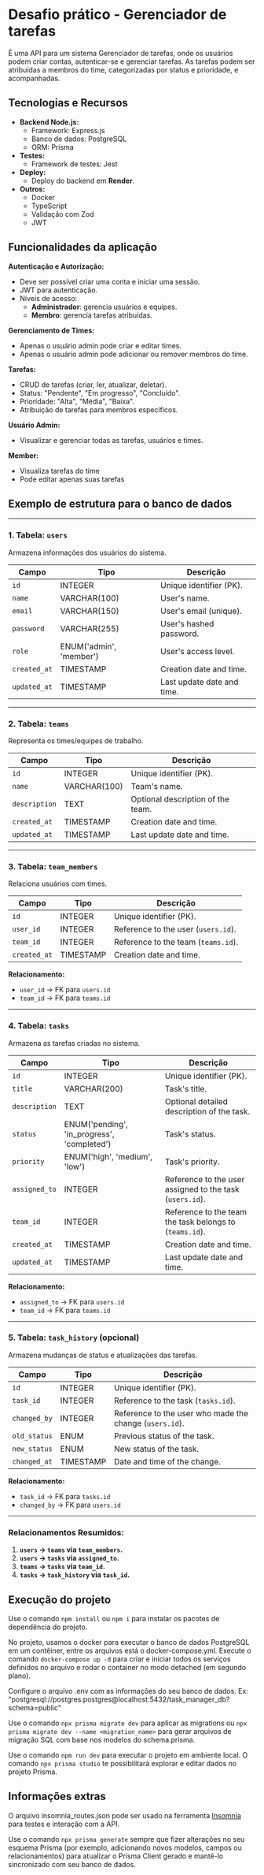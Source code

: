 # Desafio prático - Gerenciador de tarefas

É uma API para um sistema Gerenciador de tarefas, onde os usuários podem criar contas, autenticar-se e gerenciar tarefas. As tarefas podem ser atribuídas a membros do time, categorizadas por status e prioridade, e acompanhadas.

## Tecnologias e Recursos

- **Backend Node.js:**
  - Framework: Express.js
  - Banco de dados: PostgreSQL
  - ORM: Prisma
- **Testes:**
  - Framework de testes: Jest
- **Deploy:**
  - Deploy do backend em **Render**.
- **Outros:**
  - Docker
  - TypeScript
  - Validação com Zod
  - JWT

## Funcionalidades da aplicação

**Autenticação e Autorização:**

- Deve ser possível criar uma conta e iniciar uma sessão.
- JWT para autenticação.
- Níveis de acesso:
  - **Administrador**: gerencia usuários e equipes.
  - **Membro**: gerencia tarefas atribuídas.

**Gerenciamento de Times:**

- Apenas o usuário admin pode criar e editar times.
- Apenas o usuário admin pode adicionar ou remover membros do time.

**Tarefas:**

- CRUD de tarefas (criar, ler, atualizar, deletar).
- Status: "Pendente", "Em progresso", "Concluído".
- Prioridade: "Alta", "Média", "Baixa".
- Atribuição de tarefas para membros específicos.

**Usuário Admin:**

- Visualizar e gerenciar todas as tarefas, usuários e times.

**Member:**

- Visualiza tarefas do time
- Pode editar apenas suas tarefas

## Exemplo de estrutura para o banco de dados

---

### **1. Tabela: `users`**

Armazena informações dos usuários do sistema.

| Campo | Tipo | Descrição |
| --- | --- | --- |
| `id` | INTEGER | Unique identifier (PK). |
| `name` | VARCHAR(100) | User's name. |
| `email` | VARCHAR(150) | User's email (unique). |
| `password` | VARCHAR(255) | User's hashed password. |
| `role` | ENUM('admin', 'member') | User's access level. |
| `created_at` | TIMESTAMP | Creation date and time. |
| `updated_at` | TIMESTAMP | Last update date and time. |

---

### **2. Tabela: `teams`**

Representa os times/equipes de trabalho.

| Campo | Tipo | Descrição |
| --- | --- | --- |
| `id` | INTEGER | Unique identifier (PK). |
| `name` | VARCHAR(100) | Team's name. |
| `description` | TEXT | Optional description of the team. |
| `created_at` | TIMESTAMP | Creation date and time. |
| `updated_at` | TIMESTAMP | Last update date and time. |

---

### **3. Tabela: `team_members`**

Relaciona usuários com times.

| Campo | Tipo | Descrição |
| --- | --- | --- |
| `id` | INTEGER | Unique identifier (PK). |
| `user_id` | INTEGER | Reference to the user (`users.id`). |
| `team_id` | INTEGER | Reference to the team (`teams.id`). |
| `created_at` | TIMESTAMP | Creation date and time. |

**Relacionamento:**

- `user_id` → FK para `users.id`
- `team_id` → FK para `teams.id`

---

### **4. Tabela: `tasks`**

Armazena as tarefas criadas no sistema.

| Campo | Tipo | Descrição |
| --- | --- | --- |
| `id` | INTEGER | Unique identifier (PK). |
| `title` | VARCHAR(200) | Task's title. |
| `description` | TEXT | Optional detailed description of the task. |
| `status` | ENUM('pending', 'in_progress', 'completed') | Task's status. |
| `priority` | ENUM('high', 'medium', 'low') | Task's priority. |
| `assigned_to` | INTEGER | Reference to the user assigned to the task (`users.id`). |
| `team_id` | INTEGER | Reference to the team the task belongs to (`teams.id`). |
| `created_at` | TIMESTAMP | Creation date and time. |
| `updated_at` | TIMESTAMP | Last update date and time. |

**Relacionamento:**

- `assigned_to` → FK para `users.id`
- `team_id` → FK para `teams.id`

---

### **5. Tabela: `task_history` (opcional)**

Armazena mudanças de status e atualizações das tarefas.

| Campo | Tipo | Descrição |
| --- | --- | --- |
| `id` | INTEGER | Unique identifier (PK). |
| `task_id` | INTEGER | Reference to the task (`tasks.id`). |
| `changed_by` | INTEGER | Reference to the user who made the change (`users.id`). |
| `old_status` | ENUM | Previous status of the task. |
| `new_status` | ENUM | New status of the task. |
| `changed_at` | TIMESTAMP | Date and time of the change. |

**Relacionamento:**

- `task_id` → FK para `tasks.id`
- `changed_by` → FK para `users.id`

---

### **Relacionamentos Resumidos:**

1. **`users` → `teams` via `team_members`.**
2. **`users` → `tasks` via `assigned_to`.**
3. **`teams` → `tasks` via `team_id`.**
4. **`tasks` → `task_history` via `task_id`.**

## Execução do projeto

Use o comando `npm install` ou `npm i` para instalar os pacotes de dependência do projeto.

No projeto, usamos o docker para executar o banco de dados PostgreSQL em um contêiner, entre os arquivos está o docker-compose.yml. Execute o comando `docker-compose up -d` para criar e iniciar todos os serviços definidos no arquivo e rodar o container no modo detached (em segundo plano).

Configure o arquivo .env com as informações do seu banco de dados. Ex: "postgresql://postgres:postgres@localhost:5432/task_manager_db?schema=public"

Use o comando `npx prisma migrate dev` para aplicar as migrations ou `npx prisma migrate dev --name <migration_name>` para gerar arquivos de migração SQL com base nos modelos do schema.prisma.

Use o comando `npm run dev` para executar o projeto em ambiente local.
O comando `npx prisma studio` te possibilitará explorar e editar dados no projeto Prisma.

## Informações extras

O arquivo insomnia_routes.json pode ser usado na ferramenta [Insomnia](https://insomnia.rest/) para testes e interação com a API.

Use o comando `npx prisma generate` sempre que fizer alterações no seu esquema Prisma (por exemplo, adicionando novos modelos, campos ou relacionamentos) para atualizar o Prisma Client gerado e mantê-lo sincronizado com seu banco de dados.
